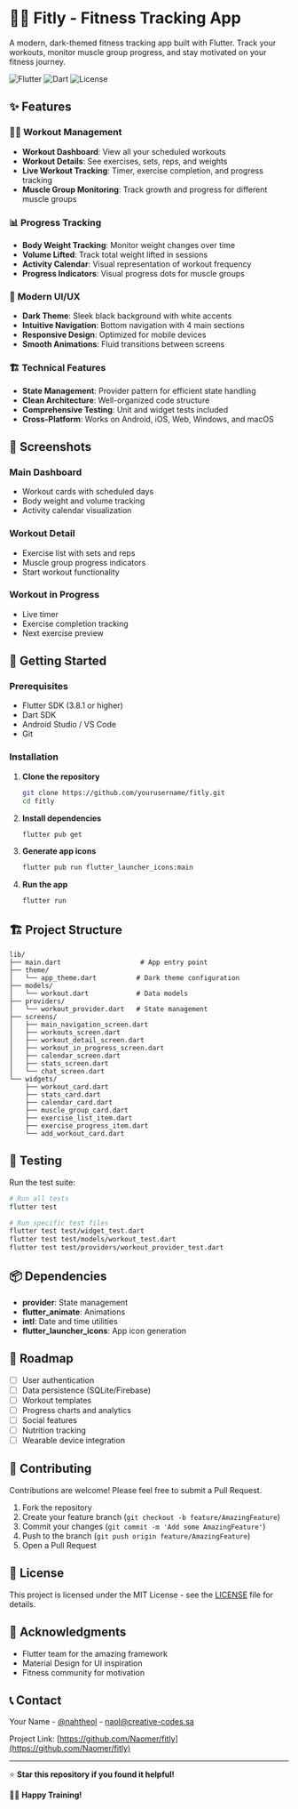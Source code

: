 # 🏋️‍♂️ Fitly - Fitness Tracking App

A modern, dark-themed fitness tracking app built with Flutter. Track your workouts, monitor muscle group progress, and stay motivated on your fitness journey.

![Flutter](https://img.shields.io/badge/Flutter-02569B?style=for-the-badge&logo=flutter&logoColor=white)
![Dart](https://img.shields.io/badge/Dart-0175C2?style=for-the-badge&logo=dart&logoColor=white)
![License](https://img.shields.io/badge/License-MIT-green?style=for-the-badge)

## ✨ Features

### 🏋️‍♂️ **Workout Management**
- **Workout Dashboard**: View all your scheduled workouts
- **Workout Details**: See exercises, sets, reps, and weights
- **Live Workout Tracking**: Timer, exercise completion, and progress tracking
- **Muscle Group Monitoring**: Track growth and progress for different muscle groups

### 📊 **Progress Tracking**
- **Body Weight Tracking**: Monitor weight changes over time
- **Volume Lifted**: Track total weight lifted in sessions
- **Activity Calendar**: Visual representation of workout frequency
- **Progress Indicators**: Visual progress dots for muscle groups

### 🎨 **Modern UI/UX**
- **Dark Theme**: Sleek black background with white accents
- **Intuitive Navigation**: Bottom navigation with 4 main sections
- **Responsive Design**: Optimized for mobile devices
- **Smooth Animations**: Fluid transitions between screens

### 🏗️ **Technical Features**
- **State Management**: Provider pattern for efficient state handling
- **Clean Architecture**: Well-organized code structure
- **Comprehensive Testing**: Unit and widget tests included
- **Cross-Platform**: Works on Android, iOS, Web, Windows, and macOS

## 📱 Screenshots

### Main Dashboard
- Workout cards with scheduled days
- Body weight and volume tracking
- Activity calendar visualization

### Workout Detail
- Exercise list with sets and reps
- Muscle group progress indicators
- Start workout functionality

### Workout in Progress
- Live timer
- Exercise completion tracking
- Next exercise preview

## 🚀 Getting Started

### Prerequisites
- Flutter SDK (3.8.1 or higher)
- Dart SDK
- Android Studio / VS Code
- Git

### Installation

1. **Clone the repository**
   ```bash
   git clone https://github.com/yourusername/fitly.git
   cd fitly
   ```

2. **Install dependencies**
   ```bash
   flutter pub get
   ```

3. **Generate app icons**
   ```bash
   flutter pub run flutter_launcher_icons:main
   ```

4. **Run the app**
   ```bash
   flutter run
   ```

## 🏗️ Project Structure

```
lib/
├── main.dart                    # App entry point
├── theme/
│   └── app_theme.dart          # Dark theme configuration
├── models/
│   └── workout.dart            # Data models
├── providers/
│   └── workout_provider.dart   # State management
├── screens/
│   ├── main_navigation_screen.dart
│   ├── workouts_screen.dart
│   ├── workout_detail_screen.dart
│   ├── workout_in_progress_screen.dart
│   ├── calendar_screen.dart
│   ├── stats_screen.dart
│   └── chat_screen.dart
└── widgets/
    ├── workout_card.dart
    ├── stats_card.dart
    ├── calendar_card.dart
    ├── muscle_group_card.dart
    ├── exercise_list_item.dart
    ├── exercise_progress_item.dart
    └── add_workout_card.dart
```

## 🧪 Testing

Run the test suite:

```bash
# Run all tests
flutter test

# Run specific test files
flutter test test/widget_test.dart
flutter test test/models/workout_test.dart
flutter test test/providers/workout_provider_test.dart
```

## 📦 Dependencies

- **provider**: State management
- **flutter_animate**: Animations
- **intl**: Date and time utilities
- **flutter_launcher_icons**: App icon generation

## 🎯 Roadmap

- [ ] User authentication
- [ ] Data persistence (SQLite/Firebase)
- [ ] Workout templates
- [ ] Progress charts and analytics
- [ ] Social features
- [ ] Nutrition tracking
- [ ] Wearable device integration

## 🤝 Contributing

Contributions are welcome! Please feel free to submit a Pull Request.

1. Fork the repository
2. Create your feature branch (`git checkout -b feature/AmazingFeature`)
3. Commit your changes (`git commit -m 'Add some AmazingFeature'`)
4. Push to the branch (`git push origin feature/AmazingFeature`)
5. Open a Pull Request

## 📄 License

This project is licensed under the MIT License - see the [LICENSE](LICENSE) file for details.

## 🙏 Acknowledgments

- Flutter team for the amazing framework
- Material Design for UI inspiration
- Fitness community for motivation

## 📞 Contact

Your Name - [@nahtheol](https://twitter.com/nahtheol) - naol@creative-codes.sa

Project Link: [https://github.com/Naomer/fitly](https://github.com/Naomer/fitly)

---

⭐ **Star this repository if you found it helpful!**

🏋️‍♂️ **Happy Training!**
